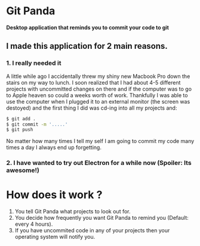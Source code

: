 # Git Panda

**Desktop application that reminds you to commit your code to git**

## I made this application for 2 main reasons.

### 1. I really needed it
A little while ago I accidentally threw my shiny new Macbook Pro down the stairs on my way to lunch. I soon realized that I had about 4-5 different projects with uncommitted changes on there and if the computer was to go to Apple heaven so could a weeks worth of work. Thankfully I was able to use the computer when I plugged it to an external monitor (the screen was destoyed) and the first thing I did was cd-ing into all my projects and:

```bash
$ git add .
$ git commit -m '.....'
$ git push
```

No matter how many times I tell my self I am going to commit my code many times a day I always end up forgetting.

### 2. I have wanted to try out Electron for a while now (Spoiler: Its awesome!)

# How does it work ?
1. You tell Git Panda what projects to look out for.
2. You decide how frequently you want Git Panda to remind you (Default: every 4 hours).
3. If you have uncommited code in any of your projects then your operating system will notify you.